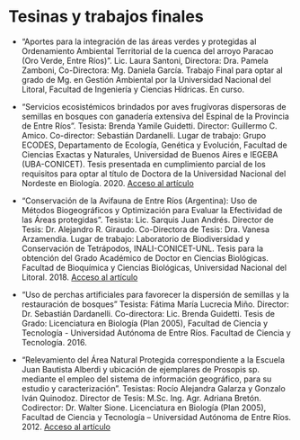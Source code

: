 # Tesinas y trabajos finales

* “Aportes para la integración de las áreas verdes y protegidas al Ordenamiento Ambiental Territorial de la cuenca del arroyo Paracao (Oro Verde, Entre Ríos)”. Lic. Laura Santoni, Directora: Dra. Pamela Zamboni, Co-Directora: Mg. Daniela García. Trabajo Final para optar al grado de Mg. en Gestión Ambiental por la Universidad Nacional del Litoral, Facultad de Ingeniería y Ciencias Hídricas. En curso.

*  “Servicios ecosistémicos brindados por aves frugívoras dispersoras de semillas en bosques con ganadería extensiva del Espinal de la Provincia de Entre Ríos”. Tesista: Brenda Yamile Guidetti. Director: Guillermo C. Amico. Co-director: Sebastián Dardanelli. Lugar de trabajo: Grupo ECODES, Departamento de Ecología, Genética y Evolución, Facultad de Ciencias Exactas y Naturales, Universidad de Buenos Aires e IEGEBA (UBA-CONICET). Tesis presentada en cumplimiento parcial de los requisitos para optar al título de Doctora de la Universidad Nacional del Nordeste en Biología. 2020. [Acceso al artículo](https://repositorio.unne.edu.ar/handle/123456789/27734)

* “Conservación de la Avifauna de Entre Ríos (Argentina): Uso de Métodos Biogeográficos y Optimización para Evaluar la Efectividad de las Áreas protegidas”. Tesista: Lic. Sarquis Juan Andrés. Director de Tesis: Dr. Alejandro R. Giraudo. Co-Directora de Tesis: Dra. Vanesa Arzamendia. Lugar de trabajo: Laboratorio de Biodiversidad y Conservación de Tetrápodos, INALI-CONICET-UNL. Tesis para la obtención del Grado Académico de Doctor en Ciencias Biológicas. Facultad de Bioquímica y Ciencias Biológicas, Universidad Nacional del Litoral. 2018. [Acceso al artículo](https://ri.conicet.gov.ar/handle/11336/87995)

* “Uso de perchas artificiales para favorecer la dispersión de semillas y la restauración de bosques” Tesista: Fátima María Lucrecia Miño. Director: Dr. Sebastián Dardanelli. Co-directora: Lic. Brenda Guidetti. Tesis de Grado: Licenciatura en Biología (Plan 2005), Facultad de Ciencia y Tecnología - Universidad Autónoma de Entre Ríos. Facultad de Ciencia y Tecnología. 2016.

* “Relevamiento del Área Natural Protegida correspondiente a la Escuela Juan Bautista Alberdi y ubicación de ejemplares de Prosopis sp. mediante el empleo del sistema de información geográfico, para su estudio y caracterización”. Tesistas: Rocío Alejandra Galarza y Gonzalo Iván Quinodoz. Director de Tesis: M.Sc. Ing. Agr. Adriana Bretón. Codirector: Dr. Walter Sione. Licenciatura en Biología (Plan 2005), Facultad de Ciencia y Tecnología – Universidad Autónoma de Entre Ríos. 2012. [Acceso al artículo](https://drive.google.com/file/d/1H5Mk1df6ucUkPQreUlLQhAmXrck7MD6W/view?usp=sharing)